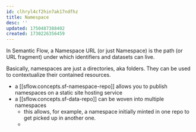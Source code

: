 ```yaml
---
id: clhryl4cf2hin7ak17ndfhz
title: Namespace
desc: ''
updated: 1750487388402
created: 1730226356459
---
```


In Semantic Flow, a Namespace URL (or just Namespace) is the path (or URL fragment) under which identifiers and datasets can live. 

Basically, namespaces are just a directories, aka folders. They can be used to contextualize their contained resources. 

- a [[sflow.concepts.sf-namespace-repo]] allows you to publish namespaces on a static site hosting service 
- a [[sflow.concepts.sf-data-repo]] can be woven into multiple namespaces
  - this allows, for example, a namespace initially minted in one repo to get picked up in another one.
  - 